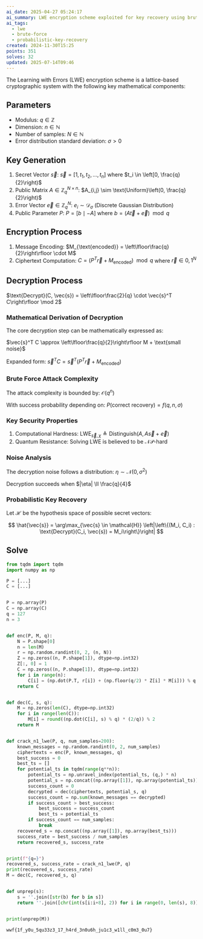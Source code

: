 ```yaml
---
ai_date: 2025-04-27 05:24:17
ai_summary: LWE encryption scheme exploited for key recovery using brute force search and known plaintexts.
ai_tags:
  - lwe
  - brute-force
  - probabilistic-key-recovery
created: 2024-11-30T15:25
points: 351
solves: 32
updated: 2025-07-14T09:46
---
```


The Learning with Errors (LWE) encryption scheme is a lattice-based cryptographic system with the following key mathematical components:

## Parameters

- Modulus: $q \in \mathbb{Z}$
- Dimension: $n \in \mathbb{N}$
- Number of samples: $N \in \mathbb{N}$
- Error distribution standard deviation: $\sigma > 0$

## Key Generation

1. Secret Vector $\vec{s}$: $\vec{s} = \left[1, t_1, t_2, \ldots, t_n\right]$ where $t_i \in \left[0, \frac{q}{2}\right)$
2. Public Matrix $A \in \mathbb{Z}_q^{N \times n}$: $A_{i,j} \sim \text{Uniform}\left(0, \frac{q}{2}\right)$
3. Error Vector $\vec{e} \in \mathbb{Z}_q^N$: $e_i \sim \mathcal{D}_{\sigma}$ (Discrete Gaussian Distribution)
4. Public Parameter $P$: $P = \left[b \mid -A\right]$ where $b = \left(A \vec{t} + \vec{e}\right) \mod q$

## Encryption Process

1. Message Encoding: $M_{\text{encoded}} = \left\lfloor\frac{q}{2}\right\rfloor \cdot M$
2. Ciphertext Computation: $C = \left(P^T \vec{r} + M_{\text{encoded}}\right) \mod q$ where $\vec{r} \in {0,1}^N$

## Decryption Process

$\text{Decrypt}(C, \vec{s}) = \left\lfloor\frac{2}{q} \cdot \vec{s}^T C\right\rfloor \mod 2$

### Mathematical Derivation of Decryption

The core decryption step can be mathematically expressed as:

$\vec{s}^T C \approx \left\lfloor\frac{q}{2}\right\rfloor M + \text{small noise}$

Expanded form: $\vec{s}^T C = \vec{s}^T \left(P^T \vec{r} + M_{\text{encoded}}\right)$

### Brute Force Attack Complexity

The attack complexity is bounded by: $\mathcal{O}\left(q^n\right)$

With success probability depending on: $P\left(\text{correct recovery}\right) = f\left(q, n, \sigma\right)$

### Key Security Properties

1. Computational Hardness: $\text{LWE}_{\vec{s},\chi} \triangleq \text{Distinguish}\left(A, A\vec{s} + \vec{e}\right)$
2. Quantum Resistance: $\text{Solving LWE is believed to be } \mathcal{NP}\text{-hard}$

### Noise Analysis

The decryption noise follows a distribution: $\eta \sim \mathcal{N}\left(0, \sigma^2\right)$

Decryption succeeds when $|\eta| \ll \frac{q}{4}$

### Probabilistic Key Recovery

Let $\mathcal{H}$ be the hypothesis space of possible secret vectors:

$$
\hat{\vec{s}} = \arg\max_{\vec{s} \in \mathcal{H}} \left|\left\{(M_i, C_i) : \text{Decrypt}(C_i, \vec{s}) = M_i\right\}\right|
$$

## Solve

```python
from tqdm import tqdm
import numpy as np

P = [...]
C = [...]


P = np.array(P)
C = np.array(C)
q = 127
n = 3


def enc(P, M, q):
    N = P.shape[0]
    n = len(M)
    r = np.random.randint(0, 2, (n, N))
    Z = np.zeros((n, P.shape[1]), dtype=np.int32)
    Z[:, 0] = 1
    C = np.zeros((n, P.shape[1]), dtype=np.int32)
    for i in range(n):
        C[i] = (np.dot(P.T, r[i]) + (np.floor(q/2) * Z[i] * M[i])) % q
    return C


def dec(C, s, q):
    M = np.zeros(len(C), dtype=np.int32)
    for i in range(len(C)):
        M[i] = round((np.dot(C[i], s) % q) * (2/q)) % 2
    return M


def crack_n1_lwe(P, q, num_samples=200):
    known_messages = np.random.randint(0, 2, num_samples)
    ciphertexts = enc(P, known_messages, q)
    best_success = 0
    best_ts = []
    for potential_ts in tqdm(range(q**n)):
        potential_ts = np.unravel_index(potential_ts, (q,) * n)
        potential_s = np.concat((np.array([1]), np.array(potential_ts)))
        success_count = 0
        decrypted = dec(ciphertexts, potential_s, q)
        success_count = np.sum(known_messages == decrypted)
        if success_count > best_success:
            best_success = success_count
            best_ts = potential_ts
        if success_count == num_samples:
            break
    recovered_s = np.concat((np.array([1]), np.array(best_ts)))
    success_rate = best_success / num_samples
    return recovered_s, success_rate


print(f"{q=}")
recovered_s, success_rate = crack_n1_lwe(P, q)
print(recovered_s, success_rate)
M = dec(C, recovered_s, q)


def unprep(s):
    s = ''.join([str(b) for b in s])
    return ''.join([chr(int(s[i:i+8], 2)) for i in range(0, len(s), 8)])


print(unprep(M))
```

```flag
wwf{1f_y0u_5qu33z3_17_h4rd_3n0u6h_ju1c3_w1ll_c0m3_0u7}
```